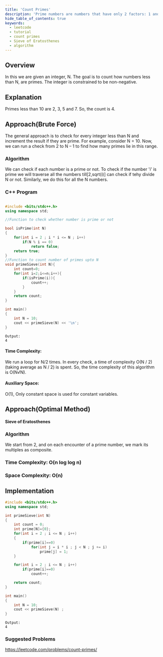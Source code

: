 ```yaml
---
title: 'Count Primes'
description: 'Prime numbers are numbers that have only 2 factors: 1 and themselves.'
hide_table_of_contents: true
keywords:
  - leetcode
  - tutorial
  - count primes
  - Sieve of Eratosthenes 
  - algorithm
---
```


<TutorialAuthors names="@M-Rahul1"/>

## Overview
In this we are given an integer, N. The goal is to count how numbers less than N, are primes. The integer is constrained to be non-negative.

## Explanation
Primes less than 10 are 2, 3, 5 and 7. So, the count is 4.

## Approach(Brute Force)
The general approach is to check for every integer less than N and increment the result if they are prime. For example, consider N = 10. Now, we can run a check from 2 to N – 1 to find how many primes lie in this range.

### Algorithm
We can check if each number is a prime or not. To check if the number 'i' is prime we will traverse all the numbers till[2,sqrt(i)] can check if tehy divide N or not.
Similarly, we do this for all the N numbers.

### C++ Program
``` C++

#include <bits/stdc++.h>
using namespace std;

//Function to check whether number is prime or not

bool isPrime(int N)
{
    for(int i = 2 ; i * i <= N ; i++)
        if(N % i == 0)
            return false;
    return true;
}
//Function to count number of primes upto N
void primeSieve(int N){
    int count=0;
    for(int i=2;i<=n;i++){
        if(isPrime(i)){
            count++;
        }
    }
    return count;
}

int main()
{
    int N = 10;
    cout << primeSieve(N) << '\n';
}
```
```
Output:
4
```
#### Time Complexity: 
We run a loop for N/2 times. In every check, a time of complexity O(N / 2) (taking average as N / 2) is spent. So, the time complexity of this algorithm is O(N√N).

#### Auxiliary Space: 
O(1), Only constant space is used for constant variables.

## Approach(Optimal Method)
#### Sieve of Eratosthenes

### Algorithm
We start from 2, and on each encounter of a prime number, we mark its multiples as composite.
### Time Complexity: O(n log log n)
### Space Complexity: O(n)

## Implementation

``` C++ Program
#include <bits/stdc++.h>
using namespace std;

int primeSieve(int N)
{
    int count = 0;
    int prime[N]={0};
    for(int i = 2 ; i <= N ; i++)
    {
        if(prime[i]==0)
            for(int j = i * i ; j < N ; j += i)
                prime[j] = 1;
    }

    for(int i = 2 ; i <= N ; i++)
        if(prime[i]==0)
            count++;

    return count;
}

int main()
{
    int N = 10;
    cout << primeSieve(N) ;
}
```
```
Output:
4
```

### Suggested Problems 
https://leetcode.com/problems/count-primes/

